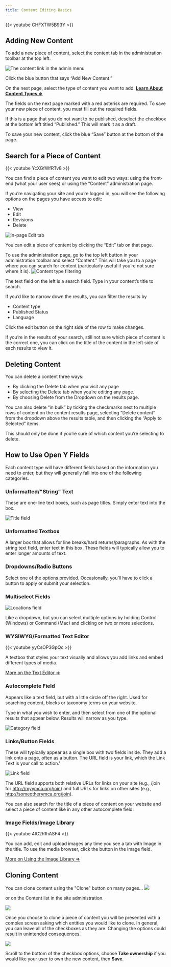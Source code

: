 ```yaml
---
title: Content Editing Basics
---
```


{{< youtube CHFXTW5B93Y >}}

## Adding New Content
To add a new piece of content, select the content tab in the administration toolbar at the top left. 

![The content link in the admin menu](./basics-content.png) 

Click the blue button that says “Add New Content.”

On the next page, select the type of content you want to add. **[Learn About Content Types ⇒](../content-types/)**

The fields on the next page marked with a red asterisk are required. To save your new piece of content, you must fill out the required fields. 

If this is a page that you do not want to be published, deselect the checkbox at the bottom left titled “Published.” This will mark it as a draft.

To save your new content, click the blue “Save” button at the bottom of the page.

## Search for a Piece of Content

{{< youtube YcXGfWfRTv8 >}}

You can find a piece of content you want to edit two ways: using the front-end (what your user sees) or using the “Content” administration page.

If you’re navigating your site and you’re logged in, you will see the following options on the pages you have access to edit:

* View
* Edit
* Revisions
* Delete

![In-page Edit tab](./basics-tabs.png) 

You can edit a piece of content by clicking the “Edit” tab on that page.

To use the administration page, go to the top left button in your administration toolbar and select “Content.” This will take you to a page where you can search for content (particularly useful if you’re not sure where it is).
![Content type filtering](./basics-content-type.jpg) 

The text field on the left is a search field. Type in your content’s title to search.

If you’d like to narrow down the results, you can filter the results by 

* Content type
* Published Status
* Language

Click the edit button on the right side of the row to make changes.

If you’re in the results of your search, still not sure which piece of content is the correct one, you can click on the title of the content in the left side of each results to view it.

## Deleting Content

You can delete a content three ways:

* By clicking the Delete tab when you visit any page
* By selecting the Delete tab when you’re editing any page.
* By choosing Delete from the Dropdown on the results page.

You can also delete “in bulk” by ticking the checkmarks next to multiple rows of content on the content results page, selecting “Delete content” from the dropdown above the results table, and then clicking the “Apply to Selected” items. 

This should only be done if you’re sure of which content you’re selecting to delete.

## How to Use Open Y Fields

Each content type will have different fields based on the information you need to enter, but they will generally fall into one of the following categories.

### Unformatted/"String" Text

These are one-line text boxes, such as page titles. Simply enter text into the box.

![Title field](./basics-title.png) 

### Unformatted Textbox

A larger box that allows for line breaks/hard returns/paragraphs. As with the string text field, enter text in this box. These fields will typically allow you to enter longer amounts of text.

### Dropdowns/Radio Buttons

Select one of the options provided. Occasionally, you’ll have to click a button to apply or submit your selection.

### Multiselect Fields

![Locations field](./basics-location.png) 

Like a dropdown, but you can select multiple options by holding Control (Windows) or Command (Mac) and clicking on two or more selections.

### WYSIWYG/Formatted Text Editor

{{< youtube yyCsOP3GpQc >}}

A textbox that styles your text visually and allows you add links and embed different types of media. 

[More on the Text Editor ⇒](../text-editor/)

### Autocomplete Field

Appears like a text field, but with a little circle off the right. Used for searching content, blocks or taxonomy terms on your website.

Type in what you wish to enter, and then select from one of the optional results that appear below. Results will narrow as you type.

![Category field](./basics-category.gif) 

### Links/Button Fields

These will typically appear as a single box with two fields inside. They add a link onto a page, often as a button. The URL field is your link, which the Link Text is your call to action.’

![Link field](./basics-link.gif) 

The URL field supports both relative URLs for links on your site (e.g., /join for http://myymca.org/join) and full URLs for links on other sites (e.g., http://someotherymca.org/join).

You can also search for the title of a piece of content on your website and select a piece of content like in any other autocomplete field.

### Image Fields/Image Library

{{< youtube 4IC2h1hASF4 >}}

You can add, edit and upload images any time you see a tab with Image in the title. To use the media browser, click the button in the image field.

[More on Using the Image Library ⇒](../text-editor/adding-images.md)

## Cloning Content

You can clone content using the "Clone" button on many pages... ![](./basics-clone-tabs.png)

or on the Content list in the site administration. 

![](./basics-clone-content.png)

Once you choose to clone a piece of content you will be presented with a complex screen asking which entities you would like to clone. In general, you can leave all of the checkboxes as they are. Changing the options could result in unintended consequences.

![](./basics-clone-options.png)

Scroll to the bottom of the checkbox options, choose **Take ownership** if you would like your user to own the new content, then **Save**.